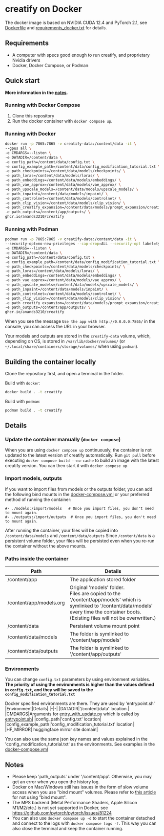 # creatify on Docker

The docker image is based on NVIDIA CUDA 12.4 and PyTorch 2.1, see [Dockerfile](Dockerfile) and [requirements_docker.txt](requirements_docker.txt) for details.

## Requirements

- A computer with specs good enough to run creatify, and proprietary Nvidia drivers
- Docker, Docker Compose, or Podman

## Quick start

**More information in the [notes](#notes).**

### Running with Docker Compose

1. Clone this repository
2. Run the docker container with `docker compose up`.

### Running with Docker

```sh
docker run -p 7865:7865 -v creatify-data:/content/data -it \
--gpus all \
-e CMDARGS=--listen \
-e DATADIR=/content/data \
-e config_path=/content/data/config.txt \
-e config_example_path=/content/data/config_modification_tutorial.txt \
-e path_checkpoints=/content/data/models/checkpoints/ \
-e path_loras=/content/data/models/loras/ \
-e path_embeddings=/content/data/models/embeddings/ \
-e path_vae_approx=/content/data/models/vae_approx/ \
-e path_upscale_models=/content/data/models/upscale_models/ \
-e path_inpaint=/content/data/models/inpaint/ \
-e path_controlnet=/content/data/models/controlnet/ \
-e path_clip_vision=/content/data/models/clip_vision/ \
-e path_creatify_expansion=/content/data/models/prompt_expansion/creatify_expansion/ \
-e path_outputs=/content/app/outputs/ \
ghcr.io/anands3210/creatify
```
### Running with Podman

```sh
podman run -p 7865:7865 -v creatify-data:/content/data -it \
--security-opt=no-new-privileges --cap-drop=ALL --security-opt label=type:nvidia_container_t --device=nvidia.com/gpu=all \
-e CMDARGS=--listen \
-e DATADIR=/content/data \
-e config_path=/content/data/config.txt \
-e config_example_path=/content/data/config_modification_tutorial.txt \
-e path_checkpoints=/content/data/models/checkpoints/ \
-e path_loras=/content/data/models/loras/ \
-e path_embeddings=/content/data/models/embeddings/ \
-e path_vae_approx=/content/data/models/vae_approx/ \
-e path_upscale_models=/content/data/models/upscale_models/ \
-e path_inpaint=/content/data/models/inpaint/ \
-e path_controlnet=/content/data/models/controlnet/ \
-e path_clip_vision=/content/data/models/clip_vision/ \
-e path_creatify_expansion=/content/data/models/prompt_expansion/creatify_expansion/ \
-e path_outputs=/content/app/outputs/ \
ghcr.io/anands3210/creatify
```

When you see the message  `Use the app with http://0.0.0.0:7865/` in the console, you can access the URL in your browser.

Your models and outputs are stored in the `creatify-data` volume, which, depending on OS, is stored in `/var/lib/docker/volumes/` (or `~/.local/share/containers/storage/volumes/` when using `podman`).

## Building the container locally

Clone the repository first, and open a terminal in the folder.

Build with `docker`:
```sh
docker build . -t creatify
```

Build with `podman`:
```sh
podman build . -t creatify
```

## Details

### Update the container manually (`docker compose`)

When you are using `docker compose up` continuously, the container is not updated to the latest version of creatify automatically.
Run `git pull` before executing `docker compose build --no-cache` to build an image with the latest creatify version.
You can then start it with `docker compose up`

### Import models, outputs

If you want to import files from models or the outputs folder, you can add the following bind mounts in the [docker-compose.yml](docker-compose.yml) or your preferred method of running the container:
```
#- ./models:/import/models   # Once you import files, you don't need to mount again.
#- ./outputs:/import/outputs  # Once you import files, you don't need to mount again.
```
After running the container, your files will be copied into `/content/data/models` and `/content/data/outputs`
Since `/content/data` is a persistent volume folder, your files will be persisted even when you re-run the container without the above mounts.


### Paths inside the container

|Path|Details|
|-|-|
|/content/app|The application stored folder|
|/content/app/models.org|Original 'models' folder.<br> Files are copied to the '/content/app/models' which is symlinked to '/content/data/models' every time the container boots. (Existing files will not be overwritten.) |
|/content/data|Persistent volume mount point|
|/content/data/models|The folder is symlinked to '/content/app/models'|
|/content/data/outputs|The folder is symlinked to '/content/app/outputs'|

### Environments

You can change `config.txt` parameters by using environment variables.
**The priority of using the environments is higher than the values defined in `config.txt`, and they will be saved to the `config_modification_tutorial.txt`**

Docker specified environments are there. They are used by 'entrypoint.sh'
|Environment|Details|
|-|-|
|DATADIR|'/content/data' location.|
|CMDARGS|Arguments for [entry_with_update.py](entry_with_update.py) which is called by [entrypoint.sh](entrypoint.sh)|
|config_path|'config.txt' location|
|config_example_path|'config_modification_tutorial.txt' location|
|HF_MIRROR| huggingface mirror site domain| 

You can also use the same json key names and values explained in the 'config_modification_tutorial.txt' as the environments.
See examples in the [docker-compose.yml](docker-compose.yml)

## Notes

- Please keep 'path_outputs' under '/content/app'. Otherwise, you may get an error when you open the history log.
- Docker on Mac/Windows still has issues in the form of slow volume access when you use "bind mount" volumes. Please refer to [this article](https://docs.docker.com/storage/volumes/#use-a-volume-with-docker-compose) for not using "bind mount".
- The MPS backend (Metal Performance Shaders, Apple Silicon M1/M2/etc.) is not yet supported in Docker, see https://github.com/pytorch/pytorch/issues/81224
- You can also use `docker compose up -d` to start the container detached and connect to the logs with `docker compose logs -f`. This way you can also close the terminal and keep the container running.
